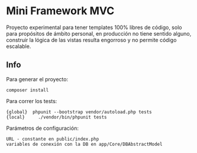 # Mini Framework MVC
Proyecto experimental para tener templates 100% libres de código, solo para propósitos de ámbito personal, en producción no tiene sentido alguno, construir la lógica de las vistas resulta engorroso y no permite código escalable. 
## Info
Para generar el proyecto:
````
composer install
````
Para correr los tests:
````
{global}  phpunit --bootstrap vendor/autoload.php tests
{local}     ./vendor/bin/phpunit tests
````
Parámetros de configuración:
````
URL - constante en public/index.php
variables de conexión con la DB en app/Core/DBAbstractModel
````